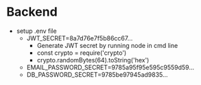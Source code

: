 # Backend

- setup .env file
    - JWT_SECRET=8a7d76e7f5b86cc67...
        - Generate JWT secret by running node in cmd line
        - const crypto = require('crypto')
        - crypto.randomBytes(64).toString('hex')
    - EMAIL_PASSWORD_SECRET=9785a95f95e595c9559d59...
    - DB_PASSWORD_SECRET=9785be97945ad9835...
